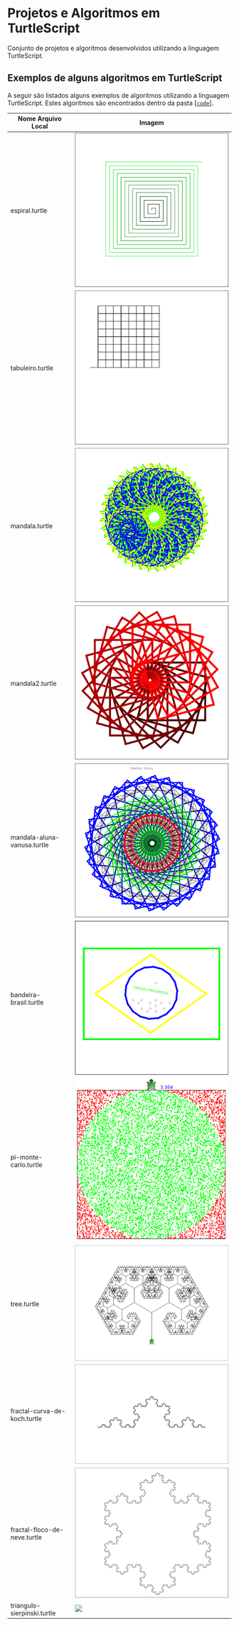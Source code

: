 # Projetos e Algoritmos em TurtleScript

Conjunto de projetos e algoritmos desenvolvidos utilizando a linguagem TurtleScript.


## Exemplos de alguns algoritmos em TurtleScript

A seguir são listados alguns exemplos de algoritmos utilizando a linguagem TurtleScript. Estes algoritmos são encontrados dentro da pasta [[`code`](./code/)].

| Nome Arquivo Local                        | Imagem                                        |
|-------------------------------------------|-----------------------------------------------|
| espiral.turtle                            | ![](./view/images/espiral.svg)                |
| tabuleiro.turtle                          | ![](./view/images/tabuleiro.svg)              |
| mandala.turtle                            | ![](./view/images/mandala.svg)                |
| mandala2.turtle                           | ![](./view/images/mandala2.svg)               |
| mandala-aluna-vanusa.turtle               | ![](./view/images/mandala-aluna-vanusa.svg)   |
| bandeira-brasil.turtle                    | ![](./view/images/bandeira-brasil.svg)        |
| pi-monte-carlo.turtle                     | ![](./view/images/pi-10000.png)               |
| tree.turtle                               | ![](./view/images/tree.png)                   |
| fractal-curva-de-koch.turtle              | ![](./view/images/fractal-curva-de-koch.svg)  |
| fractal-floco-de-neve.turtle              | ![](./view/images/fractal-floco-de-neve4.svg) |
| triangulo-sierpinski.turtle               | ![](./view/images/fractal-sierpinski.svg)     |

